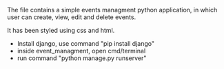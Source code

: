 The file contains a simple events managment python application, in which user can create, view, edit and delete events.

It has been styled using css and html.

* Install django, use command "pip install django"
* inside event_managment, open cmd/terminal
* run command "python manage.py runserver"


